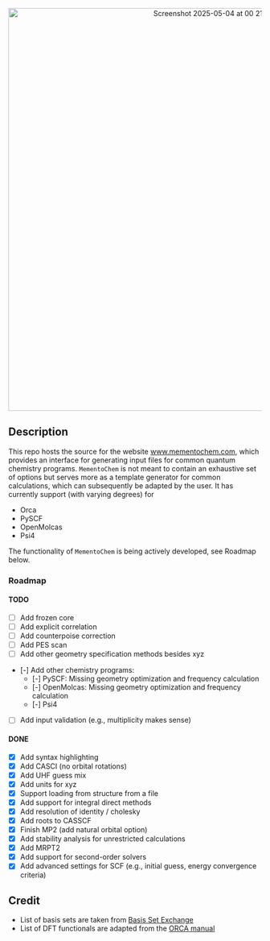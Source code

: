 <p align="center">
  <img width="800" alt="Screenshot 2025-05-04 at 00 21 33" src="https://github.com/user-attachments/assets/8481a020-4fd5-4f31-8488-c89560d0dbe2" />
</p>



## Description

This repo hosts the source for the website www.mementochem.com, which provides an interface for generating input files for common quantum chemistry programs.
`MementoChem` is not meant to contain an exhaustive set of options but serves more as a template generator for common calculations, which can subsequently be adapted by the user.
It has currently support (with varying degrees) for
- Orca
- PySCF
- OpenMolcas
- Psi4

 The functionality of `MementoChem` is being actively developed, see Roadmap below.

### Roadmap

#### TODO

- [ ] Add frozen core
- [ ] Add explicit correlation
- [ ] Add counterpoise correction
- [ ] Add PES scan
- [ ] Add other geometry specification methods besides xyz
- [-] Add other chemistry programs:
  - [-] PySCF: Missing geometry optimization and frequency calculation
  - [-] OpenMolcas: Missing geometry optimization and frequency calculation
  - [-] Psi4
- [ ] Add input validation (e.g., multiplicity makes sense)

#### DONE

- [x] Add syntax highlighting
- [x] Add CASCI (no orbital rotations)
- [x] Add UHF guess mix
- [x] Add units for xyz
- [x] Support loading from structure from a file
- [x] Add support for integral direct methods
- [x] Add resolution of identity / cholesky
- [x] Add roots to CASSCF
- [x] Finish MP2 (add natural orbital option)
- [x] Add stability analysis for unrestricted calculations
- [x] Add MRPT2
- [x] Add support for second-order solvers
- [x] Add advanced settings for SCF (e.g., initial guess, energy convergence criteria)

## Credit

- List of basis sets are taken from [Basis Set Exchange](https://github.com/MolSSI-BSE/basis_set_exchange)
- List of DFT functionals are adapted from the [ORCA manual](https://www.faccts.de/docs/orca/6.0/manual/contents/detailed/model.html#choice-of-functional)
